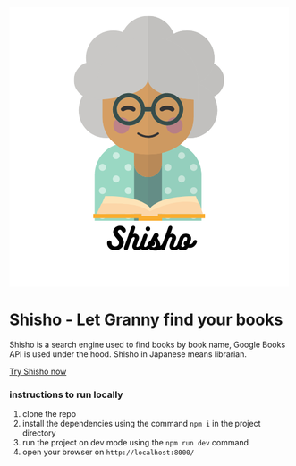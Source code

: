 ![Shisho](./src/assets/shisho.png)

# Shisho - Let Granny find your books

Shisho is a search engine used to find books by book name, Google Books API is used under the hood.
Shisho in Japanese means librarian.

[Try Shisho now](https://danielgutin.github.io/shisho/)

### instructions to run locally
1. clone the repo
2. install the dependencies using the command ```npm i``` in the project directory
3. run the project on dev mode using the ```npm run dev``` command
4. open your browser on ```http://localhost:8000/ ```
